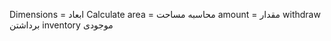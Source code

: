 

Dimensions  = ابعاد
 Calculate area = محاسبه مساحت
 amount = مقدار
 withdraw برداشتن
 inventory موجودی  
 
